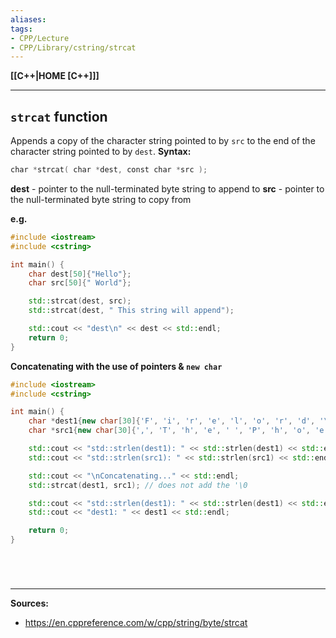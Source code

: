 ```yaml
---
aliases:
tags:
- CPP/Lecture
- CPP/Library/cstring/strcat
---
```

**[[C++|HOME [C++]]]**

---
## `strcat` function
Appends a copy of the character string pointed to by `src` to the end of the character string pointed to by `dest`.
**Syntax:**
```cpp
char *strcat( char *dest, const char *src );
```
**dest**	-	pointer to the null-terminated byte string to append to
**src**	-	pointer to the null-terminated byte string to copy from

**e.g.**
```cpp
#include <iostream>
#include <cstring>

int main() {
    char dest[50]{"Hello"};
    char src[50]{" World"};

    std::strcat(dest, src);
    std::strcat(dest, " This string will append");

    std::cout << "dest\n" << dest << std::endl;
    return 0;
}
```

**Concatenating with the use of pointers & `new char`**
```cpp
#include <iostream>
#include <cstring>

int main() {
    char *dest1{new char[30]{'F', 'i', 'r', 'e', 'l', 'o', 'r', 'd', '\0'}};
    char *src1{new char[30]{',', 'T', 'h', 'e', ' ', 'P', 'h', 'o', 'e', 'n', 'i', 'x', '\0'}};

    std::cout << "std::strlen(dest1): " << std::strlen(dest1) << std::endl;
    std::cout << "std::strlen(src1): " << std::strlen(src1) << std::endl;

    std::cout << "\nConcatenating..." << std::endl;
    std::strcat(dest1, src1); // does not add the '\0

    std::cout << "std::strlen(dest1): " << std::strlen(dest1) << std::endl;
    std::cout << "dest1: " << dest1 << std::endl;

    return 0;
}
```

<br>

# 
---
**Sources:**
- https://en.cppreference.com/w/cpp/string/byte/strcat